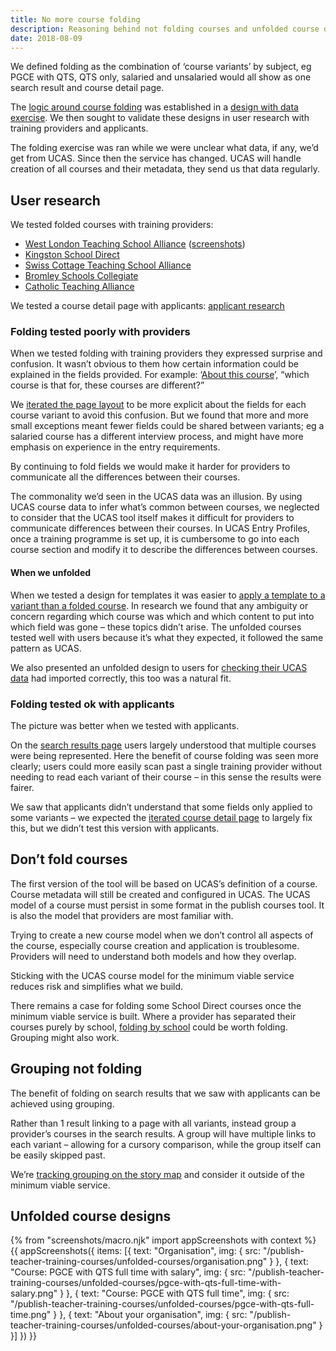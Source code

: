 ```yaml
---
title: No more course folding
description: Reasoning behind not folding courses and unfolded course designs.
date: 2018-08-09
---
```


We defined folding as the combination of ‘course variants’ by subject, eg PGCE with QTS, QTS only, salaried and unsalaried would all show as one search result and course detail page.

The [logic around course folding](/publish-teacher-training-courses/imported-from-ucas) was established in a [design with data exercise](/publish-teacher-training-courses/what-is-a-course). We then sought to validate these designs in user research with training providers and applicants.

The folding exercise was ran while we were unclear what data, if any, we’d get from UCAS. Since then the service has changed. UCAS will handle creation of all courses and their metadata, they send us that data regularly.

## User research

We tested folded courses with training providers:

* [West London Teaching School Alliance](https://lookback.io/watch/mbc9BNqBJjoRkinAE) ([screenshots](/publish-teacher-training-courses/school-direct-view))
* [Kingston School Direct](https://lookback.io/watch/FoHoHPQF7B5TwrFkw)
* [Swiss Cottage Teaching School Alliance](https://lookback.io/watch/HwTQT7B4WGnzRR2SG)
* [Bromley Schools Collegiate](https://lookback.io/watch/aLgtstXXFGEHFLeCL)
* [Catholic Teaching Alliance](https://lookback.io/watch/i4dYWSnhubPdWSY36)

We tested a course detail page with applicants: [applicant research](/find-teacher-training/course-options-user-research-june-8)

### Folding tested poorly with providers

When we tested folding with training providers they expressed surprise and confusion. It wasn’t obvious to them how certain information could be explained in the fields provided. For example: ‘[About this course](/publish-teacher-training-courses/school-direct-view#about-this-course)’, “which course is that for, these courses are different?”

We [iterated the page layout](/publish-teacher-training-courses/iteration-june-26) to be more explicit about the fields for each course variant to avoid this confusion. But we found that more and more small exceptions meant fewer fields could be shared between variants; eg a salaried course has a different interview process, and might have more emphasis on experience in the entry requirements.

By continuing to fold fields we would make it harder for providers to communicate all the differences between their courses.

The commonality we’d seen in the UCAS data was an illusion. By using UCAS course data to infer what’s common between courses, we neglected to consider that the UCAS tool itself makes it difficult for providers to communicate differences between their courses. In UCAS Entry Profiles, once a training programme is set up, it is cumbersome to go into each course section and modify it to describe the differences between courses.

#### When we unfolded

When we tested a design for templates it was easier to [apply a template to a variant than a folded course](/publish-teacher-training-courses/templates#courses). In research we found that any ambiguity or concern regarding which course was which and which content to put into which field was gone – these topics didn’t arise. The unfolded courses tested well with users because it’s what they expected, it followed the same pattern as UCAS.

We also presented an unfolded design to users for [checking their UCAS data](/publish-teacher-training-courses/check-ucas-data#courses) had imported correctly, this too was a natural fit.

### Folding tested ok with applicants

The picture was better when we tested with applicants.

On the [search results page](/find-teacher-training/course-options-user-research-june-8#search-results-with-variants) users largely understood that multiple courses were being represented. Here the benefit of course folding was seen more clearly; users could more easily scan past a single training provider without needing to read each variant of their course – in this sense the results were fairer.

We saw that applicants didn’t understand that some fields only applied to some variants – we expected the [iterated course detail page](/publish-teacher-training-courses/iteration-june-26#preview) to largely fix this, but we didn’t test this version with applicants.

## Don’t fold courses

The first version of the tool will be based on UCAS’s definition of a course. Course metadata will still be created and configured in UCAS. The UCAS model of a course must persist in some format in the publish courses tool. It is also the model that providers are most familiar with.

Trying to create a new course model when we don’t control all aspects of the course, especially course creation and application is troublesome. Providers will need to understand both models and how they overlap.

Sticking with the UCAS course model for the minimum viable service reduces risk and simplifies what we build.

There remains a case for folding some School Direct courses once the minimum viable service is built. Where a provider has separated their courses purely by school, [folding by school](/publish-teacher-training-courses/imported-from-ucas#folding-on-schools) could be worth folding. Grouping might also work.

## Grouping not folding

The benefit of folding on search results that we saw with applicants can be achieved using grouping.

Rather than 1 result linking to a page with all variants, instead group a provider’s courses in the search results. A group will have multiple links to each variant – allowing for a cursory comparison, while the group itself can be easily skipped past.

We’re [tracking grouping on the story map](https://trello.com/c/jQftifYl/44-group-listings-to-make-results-easier-to-scan) and consider it outside of the minimum viable service.

## Unfolded course designs

{% from "screenshots/macro.njk" import appScreenshots with context %}
{{ appScreenshots({
  items: [{
    text: "Organisation",
    img: { src: "/publish-teacher-training-courses/unfolded-courses/organisation.png" }
  }, {
    text: "Course: PGCE with QTS full time with salary",
    img: { src: "/publish-teacher-training-courses/unfolded-courses/pgce-with-qts-full-time-with-salary.png" }
  }, {
    text: "Course: PGCE with QTS full time",
    img: { src: "/publish-teacher-training-courses/unfolded-courses/pgce-with-qts-full-time.png" }
  }, {
    text: "About your organisation",
    img: { src: "/publish-teacher-training-courses/unfolded-courses/about-your-organisation.png" }
  }]
}) }}
